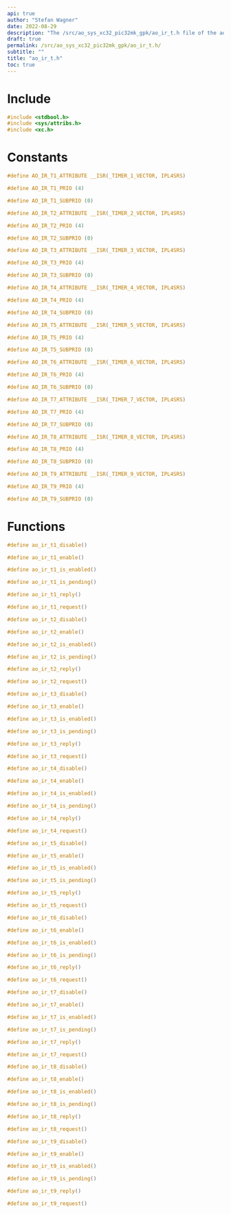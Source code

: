 ```yaml
---
api: true
author: "Stefan Wagner"
date: 2022-08-29
description: "The /src/ao_sys_xc32_pic32mk_gpk/ao_ir_t.h file of the ao real-time operating system."
draft: true
permalink: /src/ao_sys_xc32_pic32mk_gpk/ao_ir_t.h/
subtitle: ""
title: "ao_ir_t.h"
toc: true
---
```


# Include

```c
#include <stdbool.h>
#include <sys/attribs.h>
#include <xc.h>
```

# Constants

```c
#define AO_IR_T1_ATTRIBUTE __ISR(_TIMER_1_VECTOR, IPL4SRS)
```

```c
#define AO_IR_T1_PRIO (4)
```

```c
#define AO_IR_T1_SUBPRIO (0)
```

```c
#define AO_IR_T2_ATTRIBUTE __ISR(_TIMER_2_VECTOR, IPL4SRS)
```

```c
#define AO_IR_T2_PRIO (4)
```

```c
#define AO_IR_T2_SUBPRIO (0)
```

```c
#define AO_IR_T3_ATTRIBUTE __ISR(_TIMER_3_VECTOR, IPL4SRS)
```

```c
#define AO_IR_T3_PRIO (4)
```

```c
#define AO_IR_T3_SUBPRIO (0)
```

```c
#define AO_IR_T4_ATTRIBUTE __ISR(_TIMER_4_VECTOR, IPL4SRS)
```

```c
#define AO_IR_T4_PRIO (4)
```

```c
#define AO_IR_T4_SUBPRIO (0)
```

```c
#define AO_IR_T5_ATTRIBUTE __ISR(_TIMER_5_VECTOR, IPL4SRS)
```

```c
#define AO_IR_T5_PRIO (4)
```

```c
#define AO_IR_T5_SUBPRIO (0)
```

```c
#define AO_IR_T6_ATTRIBUTE __ISR(_TIMER_6_VECTOR, IPL4SRS)
```

```c
#define AO_IR_T6_PRIO (4)
```

```c
#define AO_IR_T6_SUBPRIO (0)
```

```c
#define AO_IR_T7_ATTRIBUTE __ISR(_TIMER_7_VECTOR, IPL4SRS)
```

```c
#define AO_IR_T7_PRIO (4)
```

```c
#define AO_IR_T7_SUBPRIO (0)
```

```c
#define AO_IR_T8_ATTRIBUTE __ISR(_TIMER_8_VECTOR, IPL4SRS)
```

```c
#define AO_IR_T8_PRIO (4)
```

```c
#define AO_IR_T8_SUBPRIO (0)
```

```c
#define AO_IR_T9_ATTRIBUTE __ISR(_TIMER_9_VECTOR, IPL4SRS)
```

```c
#define AO_IR_T9_PRIO (4)
```

```c
#define AO_IR_T9_SUBPRIO (0)
```

# Functions

```c
#define ao_ir_t1_disable()
```

```c
#define ao_ir_t1_enable()
```

```c
#define ao_ir_t1_is_enabled()
```

```c
#define ao_ir_t1_is_pending()
```

```c
#define ao_ir_t1_reply()
```

```c
#define ao_ir_t1_request()
```

```c
#define ao_ir_t2_disable()
```

```c
#define ao_ir_t2_enable()
```

```c
#define ao_ir_t2_is_enabled()
```

```c
#define ao_ir_t2_is_pending()
```

```c
#define ao_ir_t2_reply()
```

```c
#define ao_ir_t2_request()
```

```c
#define ao_ir_t3_disable()
```

```c
#define ao_ir_t3_enable()
```

```c
#define ao_ir_t3_is_enabled()
```

```c
#define ao_ir_t3_is_pending()
```

```c
#define ao_ir_t3_reply()
```

```c
#define ao_ir_t3_request()
```

```c
#define ao_ir_t4_disable()
```

```c
#define ao_ir_t4_enable()
```

```c
#define ao_ir_t4_is_enabled()
```

```c
#define ao_ir_t4_is_pending()
```

```c
#define ao_ir_t4_reply()
```

```c
#define ao_ir_t4_request()
```

```c
#define ao_ir_t5_disable()
```

```c
#define ao_ir_t5_enable()
```

```c
#define ao_ir_t5_is_enabled()
```

```c
#define ao_ir_t5_is_pending()
```

```c
#define ao_ir_t5_reply()
```

```c
#define ao_ir_t5_request()
```

```c
#define ao_ir_t6_disable()
```

```c
#define ao_ir_t6_enable()
```

```c
#define ao_ir_t6_is_enabled()
```

```c
#define ao_ir_t6_is_pending()
```

```c
#define ao_ir_t6_reply()
```

```c
#define ao_ir_t6_request()
```

```c
#define ao_ir_t7_disable()
```

```c
#define ao_ir_t7_enable()
```

```c
#define ao_ir_t7_is_enabled()
```

```c
#define ao_ir_t7_is_pending()
```

```c
#define ao_ir_t7_reply()
```

```c
#define ao_ir_t7_request()
```

```c
#define ao_ir_t8_disable()
```

```c
#define ao_ir_t8_enable()
```

```c
#define ao_ir_t8_is_enabled()
```

```c
#define ao_ir_t8_is_pending()
```

```c
#define ao_ir_t8_reply()
```

```c
#define ao_ir_t8_request()
```

```c
#define ao_ir_t9_disable()
```

```c
#define ao_ir_t9_enable()
```

```c
#define ao_ir_t9_is_enabled()
```

```c
#define ao_ir_t9_is_pending()
```

```c
#define ao_ir_t9_reply()
```

```c
#define ao_ir_t9_request()
```

